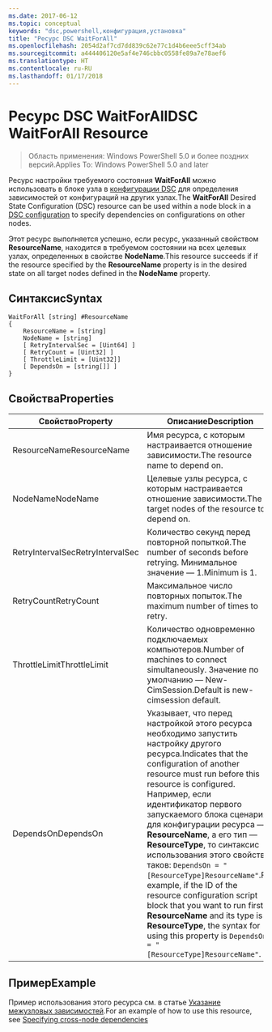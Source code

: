 ```yaml
---
ms.date: 2017-06-12
ms.topic: conceptual
keywords: "dsc,powershell,конфигурация,установка"
title: "Ресурс DSC WaitForAll"
ms.openlocfilehash: 2054d2af7cd7dd839c62e77c1d4b6eee5cff34ab
ms.sourcegitcommit: a444406120e5af4e746cbbc0558fe89a7e78aef6
ms.translationtype: HT
ms.contentlocale: ru-RU
ms.lasthandoff: 01/17/2018
---
```

# <a name="dsc-waitforall-resource"></a><span data-ttu-id="ce921-103">Ресурс DSC WaitForAll</span><span class="sxs-lookup"><span data-stu-id="ce921-103">DSC WaitForAll Resource</span></span>

> <span data-ttu-id="ce921-104">Область применения: Windows PowerShell 5.0 и более поздних версий.</span><span class="sxs-lookup"><span data-stu-id="ce921-104">Applies To: Windows PowerShell 5.0 and later</span></span>

<span data-ttu-id="ce921-105">Ресурс настройки требуемого состояния **WaitForAll** можно использовать в блоке узла в [конфигурации DSC](configurations.md) для определения зависимостей от конфигураций на других узлах.</span><span class="sxs-lookup"><span data-stu-id="ce921-105">The **WaitForAll** Desired State Configuration (DSC) resource can be used within a node block in a [DSC configuration](configurations.md) to specify dependencies on configurations on other nodes.</span></span>

<span data-ttu-id="ce921-106">Этот ресурс выполняется успешно, если ресурс, указанный свойством **ResourceName**, находится в требуемом состоянии на всех целевых узлах, определенных в свойстве **NodeName**.</span><span class="sxs-lookup"><span data-stu-id="ce921-106">This resource succeeds if if the resource specified by the **ResourceName** property is in the desired state on all target nodes defined in the **NodeName** property.</span></span>


## <a name="syntax"></a><span data-ttu-id="ce921-107">Синтаксис</span><span class="sxs-lookup"><span data-stu-id="ce921-107">Syntax</span></span>

```
WaitForAll [string] #ResourceName
{
    ResourceName = [string]
    NodeName = [string]
    [ RetryIntervalSec = [Uint64] ]
    [ RetryCount = [Uint32] ] 
    [ ThrottleLimit = [Uint32]]
    [ DependsOn = [string[]] ]
}
```

## <a name="properties"></a><span data-ttu-id="ce921-108">Свойства</span><span class="sxs-lookup"><span data-stu-id="ce921-108">Properties</span></span>

|  <span data-ttu-id="ce921-109">Свойство</span><span class="sxs-lookup"><span data-stu-id="ce921-109">Property</span></span>  |  <span data-ttu-id="ce921-110">Описание</span><span class="sxs-lookup"><span data-stu-id="ce921-110">Description</span></span>   | 
|---|---| 
| <span data-ttu-id="ce921-111">ResourceName</span><span class="sxs-lookup"><span data-stu-id="ce921-111">ResourceName</span></span>| <span data-ttu-id="ce921-112">Имя ресурса, с которым настраивается отношение зависимости.</span><span class="sxs-lookup"><span data-stu-id="ce921-112">The resource name to depend on.</span></span>| 
| <span data-ttu-id="ce921-113">NodeName</span><span class="sxs-lookup"><span data-stu-id="ce921-113">NodeName</span></span>| <span data-ttu-id="ce921-114">Целевые узлы ресурса, с которым настраивается отношение зависимости.</span><span class="sxs-lookup"><span data-stu-id="ce921-114">The target nodes of the resource to depend on.</span></span>| 
| <span data-ttu-id="ce921-115">RetryIntervalSec</span><span class="sxs-lookup"><span data-stu-id="ce921-115">RetryIntervalSec</span></span>| <span data-ttu-id="ce921-116">Количество секунд перед повторной попыткой.</span><span class="sxs-lookup"><span data-stu-id="ce921-116">The number of seconds before retrying.</span></span> <span data-ttu-id="ce921-117">Минимальное значение — 1.</span><span class="sxs-lookup"><span data-stu-id="ce921-117">Minimum is 1.</span></span>| 
| <span data-ttu-id="ce921-118">RetryCount</span><span class="sxs-lookup"><span data-stu-id="ce921-118">RetryCount</span></span>| <span data-ttu-id="ce921-119">Максимальное число повторных попыток.</span><span class="sxs-lookup"><span data-stu-id="ce921-119">The maximum number of times to retry.</span></span>| 
| <span data-ttu-id="ce921-120">ThrottleLimit</span><span class="sxs-lookup"><span data-stu-id="ce921-120">ThrottleLimit</span></span>| <span data-ttu-id="ce921-121">Количество одновременно подключаемых компьютеров.</span><span class="sxs-lookup"><span data-stu-id="ce921-121">Number of machines to connect simultaneously.</span></span> <span data-ttu-id="ce921-122">Значение по умолчанию — New-CimSession.</span><span class="sxs-lookup"><span data-stu-id="ce921-122">Default is new-cimsession default.</span></span>| 
| <span data-ttu-id="ce921-123">DependsOn</span><span class="sxs-lookup"><span data-stu-id="ce921-123">DependsOn</span></span> | <span data-ttu-id="ce921-124">Указывает, что перед настройкой этого ресурса необходимо запустить настройку другого ресурса.</span><span class="sxs-lookup"><span data-stu-id="ce921-124">Indicates that the configuration of another resource must run before this resource is configured.</span></span> <span data-ttu-id="ce921-125">Например, если идентификатор первого запускаемого блока сценария для конфигурации ресурса — __ResourceName__, а его тип — __ResourceType__, то синтаксис использования этого свойства таков: `DependsOn = "[ResourceType]ResourceName"`.</span><span class="sxs-lookup"><span data-stu-id="ce921-125">For example, if the ID of the resource configuration script block that you want to run first is __ResourceName__ and its type is __ResourceType__, the syntax for using this property is `DependsOn = "[ResourceType]ResourceName"`.</span></span>|


## <a name="example"></a><span data-ttu-id="ce921-126">Пример</span><span class="sxs-lookup"><span data-stu-id="ce921-126">Example</span></span>

<span data-ttu-id="ce921-127">Пример использования этого ресурса см. в статье [Указание межузловых зависимостей](crossNodeDependencies.md).</span><span class="sxs-lookup"><span data-stu-id="ce921-127">For an example of how to use this resource, see [Specifying cross-node dependencies](crossNodeDependencies.md)</span></span>

